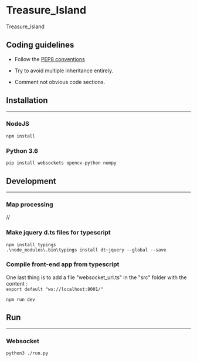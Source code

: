 # Treasure_Island
Treasure_Island


## Coding guidelines
- Follow the [PEP8 conventions](https://peps.python.org/pep-0008/)

- Try to avoid multiple inheritance entirely.

- Comment not obvious code sections.

## Installation
___

### NodeJS

```npm install```

### Python 3.6

```pip install websockets opencv-python numpy```

## Development
___

### Map processing

//

### Make jquery d.ts files for typescript

```npm install typings``` \
```.\node_modules\.bin\typings install dt~jquery --global --save```

### Compile front-end app from typescript

One last thing is to add a file "websocket_url.ts" in the "src" folder with the content : \
```export default "ws://localhost:8001/"```

```npm run dev```

## Run
___

### Websocket

```python3 ./run.py```
